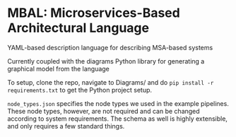 # MBAL: Microservices-Based Architectural Language

YAML-based description language for describing MSA-based systems

Currently coupled with the diagrams Python library for generating a graphical model from the language

To setup, clone the repo, navigate to Diagrams/ and do ```pip install -r requirements.txt``` to get the Python project setup.

``node_types.json`` specifies the node types we used in the example pipelines. These node types, however, are not required and can be changed according to system requirements. The schema as well is highly extensible, and only requires a few standard things.
